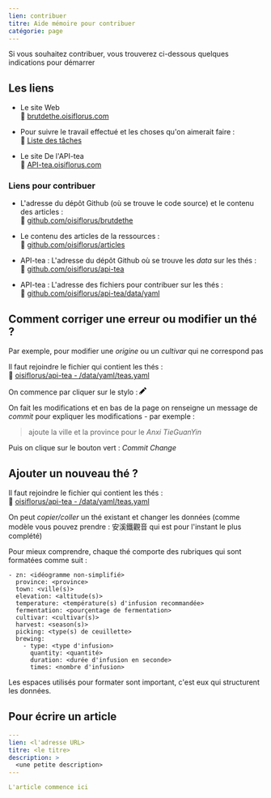 ```yaml
---
lien: contribuer
titre: Aide mémoire pour contribuer
catégorie: page
---
```


Si vous souhaitez contribuer, vous trouverez ci-dessous quelques indications pour démarrer

## Les liens

- Le site Web  
📎 [brutdethe.oisiflorus.com](https://brutdethe.oisiflorus.com/)  

- Pour suivre le travail effectué et les choses qu'on aimerait faire :  
📎 [Liste des tâches](https://github.com/oisiflorus/brutdethe/projects/1?fullscreen=true)

- Le site De l'API-tea  
📎 [API-tea.oisiflorus.com](https://api-tea.oisiflorus.com/)  
  
### Liens pour contribuer

- L'adresse du dépôt Github (où se trouve le code source) et le contenu des articles :  
📎 [github.com/oisiflorus/brutdethe](https://github.com/oisiflorus/brutdethe)  

- Le contenu des articles de la ressources :  
📎 [github.com/oisiflorus/articles](https://github.com/oisiflorus/brutdethe/tree/master/content)  

- API-tea : L'adresse du dépôt Github où se trouve les _data_ sur les thés :  
📎 [github.com/oisiflorus/api-tea](https://github.com/oisiflorus/api-tea)  

- API-tea : L'adresse des fichiers pour contribuer sur les thés :  
📎 [github.com/oisiflorus/api-tea/data/yaml](https://github.com/oisiflorus/api-tea/tree/master/data/yaml)  

## Comment corriger une erreur ou modifier un thé ?

Par exemple, pour modifier une _origine_ ou un _cultivar_ qui ne correspond pas

Il faut rejoindre le fichier qui contient les thés :  
📎 [oisiflorus/api-tea - /data/yaml/teas.yaml](https://github.com/oisiflorus/api-tea/blob/master/data/yaml/teas.yaml)

On commence par cliquer sur  le stylo : <svg class="octicon octicon-pencil" viewBox="0 0 14 16" version="1.1" width="14" height="16" aria-hidden="true"><path fill-rule="evenodd" d="M0 12v3h3l8-8-3-3-8 8zm3 2H1v-2h1v1h1v1zm10.3-9.3L12 6 9 3l1.3-1.3a.996.996 0 011.41 0l1.59 1.59c.39.39.39 1.02 0 1.41z"></path></svg>

On fait les modifications et en bas de la page on renseigne un message de _commit_ pour expliquer les modifications - par exemple :

> ajoute la ville et la province pour le _Anxi TieGuanYin_

Puis on clique sur le bouton vert : _Commit Change_

## Ajouter un nouveau thé ?

Il faut rejoindre le fichier qui contient les thés :  
📎 [oisiflorus/api-tea - /data/yaml/teas.yaml](https://github.com/oisiflorus/api-tea/blob/master/data/yaml/teas.yaml)

On peut _copier/coller_ un thé existant et changer les données (comme modèle vous pouvez prendre : 安溪鐵觀音 qui est pour l'instant le plus complété)

Pour mieux comprendre, chaque thé comporte des rubriques qui sont formatées comme suit :

```
- zn: <idéogramme non-simplifié>
  province: <province>
  town: <ville(s)>
  elevation: <altitude(s)>
  temperature: <température(s) d'infusion recommandée>
  fermentation: <pourçentage de fermentation>
  cultivar: <cultivar(s)>
  harvest: <season(s)>
  picking: <type(s) de ceuillette>
  brewing:
    - type: <type d'infusion>
      quantity: <quantité>
      duration: <durée d'infusion en seconde>
      times: <nombre d'infusion>
```

Les espaces utilisés pour formater sont important, c'est eux qui structurent les données.

## Pour écrire un article

```yaml
---
lien: <l'adresse URL>
titre: <le titre>
description: >
  <une petite description>
---

L'article commence ici
```
